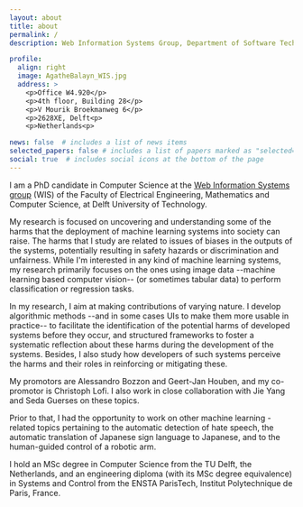 ```yaml
---
layout: about
title: about
permalink: /
description: Web Information Systems Group, Department of Software Technology, Faculty of Electrical Engineering, Mathematics and Computer Science, TU Delft

profile:
  align: right
  image: AgatheBalayn_WIS.jpg
  address: >
    <p>Office W4.920</p>
    <p>4th floor, Building 28</p>
    <p>V Mourik Broekmanweg 6</p>
    <p>2628XE, Delft<p>
    <p>Netherlands<p>

news: false  # includes a list of news items
selected_papers: false # includes a list of papers marked as "selected={true}"
social: true  # includes social icons at the bottom of the page
---
```



I am a PhD candidate in Computer Science at the <a href="#https://www.tudelft.nl/ewi/over-de-faculteit/afdelingen/software-technology/web-information-systems/">Web Information Systems group</a> (WIS) of the Faculty of Electrical Engineering, Mathematics and Computer Science, at Delft University of Technology.

My research is focused on uncovering and understanding some of the harms that the deployment of machine learning systems into society can raise. 
The harms that I study are related to issues of biases in the outputs of the systems, potentially resulting in safety hazards or discrimination and unfairness.
While I'm interested in any kind of machine learning systems, my research primarily focuses on the ones using image data --machine learning based computer vision-- (or sometimes tabular data) to perform classification or regression tasks. 

In my research, I aim at making contributions of varying nature. I develop algorithmic methods --and in some cases UIs to make them more usable in practice-- to facilitate the identification of the potential harms of developed systems before they occur, and structured frameworks to foster a systematic reflection about these harms during the development of the systems. Besides, I also study how developers of such systems perceive the harms and their roles in reinforcing or mitigating these.

My promotors are Alessandro Bozzon and Geert-Jan Houben, and my co-promotor is Christoph Lofi. I also work in close collaboration with Jie Yang and Seda Guerses on these topics. 

Prior to that, I had the opportunity to work on other machine learning -related topics pertaining to the automatic detection of hate speech, the automatic translation of Japanese sign language to Japanese, and to the human-guided control of a robotic arm.

I hold an MSc degree in Computer Science from the TU Delft, the Netherlands, and an engineering diploma (with its MSc degree equivalence) in Systems and Control from the ENSTA ParisTech, Institut Polytechnique de Paris, France.
